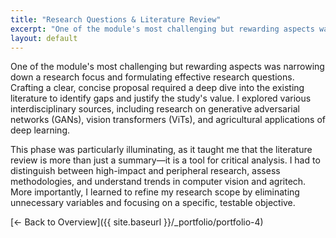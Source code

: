 ```yaml
---
title: "Research Questions & Literature Review"
excerpt: "One of the module's most challenging but rewarding aspects was narrowing down a research focus and formulating effective..."
layout: default
---
```


One of the module's most challenging but rewarding aspects was narrowing down a research focus and formulating effective research questions. Crafting a clear, concise proposal required a deep dive into the existing literature to identify gaps and justify the study's value. I explored various interdisciplinary sources, including research on generative adversarial networks (GANs), vision transformers (ViTs), and agricultural applications of deep learning.

This phase was particularly illuminating, as it taught me that the literature review is more than just a summary—it is a tool for critical analysis. I had to distinguish between high-impact and peripheral research, assess methodologies, and understand trends in computer vision and agritech. More importantly, I learned to refine my research scope by eliminating unnecessary variables and focusing on a specific, testable objective.

[← Back to Overview]({{ site.baseurl }}/_portfolio/portfolio-4)
